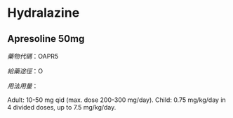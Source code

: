 # Hydralazine

## Apresoline 50mg

*藥物代碼*：OAPR5

*給藥途徑*：O

*用法用量*：

Adult: 10-50 mg qid (max. dose 200-300 mg/day).
Child: 0.75 mg/kg/day in 4 divided doses, up to 7.5 mg/kg/day.

